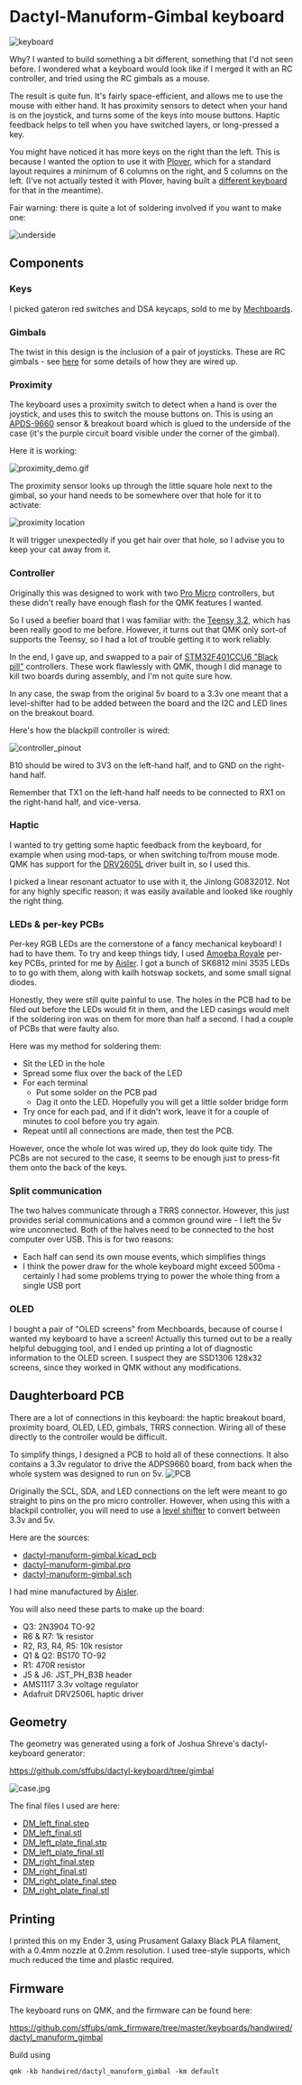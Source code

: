 # Dactyl-Manuform-Gimbal keyboard
![keyboard](keyboard.jpg)

Why? I wanted to build something a bit different, something that I'd not seen before. I wondered what a keyboard would look like if I merged it with an RC controller, and tried using the RC gimbals as a mouse.

The result is quite fun. It's fairly space-efficient, and allows me to use the mouse with either hand. It has proximity sensors to detect when your hand is on the joystick, and turns some of the keys into mouse buttons. Haptic feedback helps to tell when you have switched layers, or long-pressed a key.

You might have noticed it has more keys on the right than the left. This is because I wanted the option to use it with [Plover](http://www.openstenoproject.org/plover/), which for a standard layout requires a minimum of 6 columns on the right, and 5 columns on the left. (I've not actually tested it with Plover, having built a [different keyboard](https://www.thingiverse.com/thing:5021950) for that in the meantime).

Fair warning: there is quite a lot of soldering involved if you want to make one:

![underside](underside.jpg)

## Components
### Keys
I picked gateron red switches and DSA keycaps, sold to me by [Mechboards](mechboards.co.uk).

### Gimbals
The twist in this design is the inclusion of a pair of joysticks. These are RC gimbals - see [here](FrSky_M9.md) for some details of how they are wired up.

### Proximity
The keyboard uses a proximity switch to detect when a hand is over the joystick, and uses this to switch the mouse buttons on. This is using an [APDS-9660](https://www.sparkfun.com/products/12787) sensor & breakout board which is glued to the underside of the case (it's the purple circuit board visible under the corner of the gimbal).

Here it is working:

![proximity_demo.gif](proximity_demo.gif)

The proximity sensor looks up through the little square hole next to the gimbal, so your hand needs to be somewhere over that hole for it to activate:

![proximity location](proximity_location.jpg)

It will trigger unexpectedly if you get hair over that hole, so I advise you to keep your cat away from it.

### Controller
Originally this was designed to work with two [Pro Micro](https://www.sparkfun.com/products/12640) controllers, but these didn't really have enough flash for the QMK features I wanted.

So I used a beefier board that I was familiar with: the [Teensy 3.2](https://www.hobbytronics.co.uk/teensy-v32), which has been really good to me before. However, it turns out that QMK only sort-of supports the Teensy, so I had a lot of trouble getting it to work reliably.

In the end, I gave up, and swapped to a pair of [STM32F401CCU6 "Black pill"](https://stm32-base.org/boards/STM32F401CCU6-WeAct-Black-Pill-V1.2.html) controllers. These work flawlessly with QMK, though I did manage to kill two boards during assembly, and I'm not quite sure how.

In any case, the swap from the original 5v board to a 3.3v one meant that a level-shifter had to be added between the board and the I2C and LED lines on the breakout board.

Here's how the blackpill controller is wired:

![controller_pinout](controller_pinout.jpg)

B10 should be wired to 3V3 on the left-hand half, and to GND on the right-hand half.

Remember that TX1 on the left-hand half needs to be connected to RX1 on the right-hand half, and vice-versa.

### Haptic
I wanted to try getting some haptic feedback from the keyboard, for example when using mod-taps, or when switching to/from mouse mode. QMK has support for the [DRV2605L](https://learn.adafruit.com/adafruit-drv2605-haptic-controller-breakout) driver built in, so I used this.

I picked a linear resonant actuator to use with it, the Jinlong G0832012. Not for any highly specific reason; it was easily available and looked like roughly the right thing.

### LEDs & per-key PCBs
Per-key RGB LEDs are the cornerstone of a fancy mechanical keyboard! I had to have them. To try and keep things tidy, I used [Amoeba Royale](https://github.com/mtl/keyboard-pcbs/tree/master/amoeba-royale) per-key PCBs, printed for me by [Aisler](https://aisler.net). I got a bunch of SK6812 mini 3535 LEDs to to go with them, along with kailh hotswap sockets, and some small signal diodes.

Honestly, they were still quite painful to use. The holes in the PCB had to be filed out before the LEDs would fit in them, and the LED casings would melt if the soldering iron was on them for more than half a second. I had a couple of PCBs that were faulty also.

Here was my method for soldering them:
- Sit the LED in the hole
- Spread some flux over the back of the LED
- For each terminal
	- Put some solder on the PCB pad
	- Dag it onto the LED. Hopefully you will get a little solder bridge form
- Try once for each pad, and if it didn't work, leave it for a couple of minutes to cool before you try again.
- Repeat until all connections are made, then test the PCB.

However, once the whole lot was wired up, they do look quite tidy. The PCBs are not secured to the case, it seems to be enough just to press-fit them onto the back of the keys.

### Split communication
The two halves communicate through a TRRS connector. However, this just provides serial communications and a common ground wire - I left the 5v wire unconnected. Both of the halves need to be connected to the host computer over USB. This is for two reasons:
- Each half can send its own mouse events, which simplifies things
- I think the power draw for the whole keyboard might exceed 500ma - certainly I had some problems trying to power the whole thing from a single USB port

### OLED
I bought a pair of "OLED screens" from Mechboards, because of course I wanted my keyboard to have a screen! Actually this turned out to be a really helpful debugging tool, and I ended up printing a lot of diagnostic information to the OLED screen. I suspect they are SSD1306 128x32 screens, since they worked in QMK without any modifications.

## Daughterboard PCB
There are a lot of connections in this keyboard: the haptic breakout board, proximity board, OLED, LED, gimbals, TRRS connection. Wiring all of these directly to the controller would be difficult.

To simplify things, I designed a PCB to hold all of these connections. It also contains a 3.3v regulator to drive the ADPS9660 board, from back when the whole system was designed to run on 5v.
![PCB](pcb.jpg)

Originally the SCL, SDA, and LED connections on the left were meant to go straight to pins on the pro micro controller. However, when using this with a blackpil controller, you will need to use a [level shifter](https://learn.sparkfun.com/tutorials/bi-directional-logic-level-converter-hookup-guide/all) to convert between 3.3v and 5v.

Here are the sources:
- [dactyl-manuform-gimbal.kicad_pcb](dactyl-manuform-gimbal.kicad_pcb)
- [dactyl-manuform-gimbal.pro](dactyl-manuform-gimbal.pro)
- [dactyl-manuform-gimbal.sch](dactyl-manuform-gimbal.sch)

I had mine manufactured by [Aisler](https://aisler.net/).

You will also need these parts to make up the board:
- Q3: 2N3904 TO-92
- R6 & R7: 1k resistor
- R2, R3, R4, R5: 10k resistor
- Q1 & Q2: BS170 TO-92
- R1: 470R resistor
- J5 & J6: JST_PH_B3B header
- AMS1117 3.3v voltage regulator
- Adafruit DRV2506L haptic driver

## Geometry
The geometry was generated using a fork of Joshua Shreve's dactyl-keyboard generator:

https://github.com/sffubs/dactyl-keyboard/tree/gimbal

![case.jpg](case.jpg)

The final files I used are here:
- [DM_left_final.step](DM_left_final.step)
- [DM_left_final.stl](DM_left_final.stl)
- [DM_left_plate_final.stp](DM_left_plate_final.stp)
- [DM_left_plate_final.stl](DM_left_plate_final.stl)
- [DM_right_final.step](DM_right_final.step)
- [DM_right_final.stl](DM_right_final.stl])
- [DM_right_plate_final.step](DM_right_plate_final.step)
- [DM_right_plate_final.stl](DM_right_plate_final.stl)
## Printing
I printed this on my Ender 3, using Prusament Galaxy Black PLA filament, with a 0.4mm nozzle at 0.2mm resolution. I used tree-style supports, which much reduced the time and plastic required.

## Firmware

The keyboard runs on QMK, and the firmware can be found here:

https://github.com/sffubs/qmk_firmware/tree/master/keyboards/handwired/dactyl_manuform_gimbal

Build using 

`qmk -kb handwired/dactyl_manuform_gimbal -km default`


